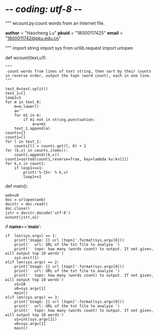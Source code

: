 # -*- coding: utf-8 -*-
"""
wcount.py:count words from an Internet file.

__author__ = "Haocheng Lu"
__pkuid__  = "18000117425"
__email__  = "1800011742@pku.edu.cn"

"""
import string
import sys
from urllib.request import urlopen

def wcount(text,u1):

    """
     count words from lines of text string, then sort by their counts
    in reverse order, output the topn (word count), each in one line. 
    """
    
    text_0=text.split()
    text_1=[]
    loop1=1
    for m in text_0:
        m=m.lower()
        a=''
        for m1 in m:
            if m1 not in string.punctuation:
                a=a+m1
        text_1.append(a)
    counts={}
    count1=[]
    for l in text_1:
        counts[l] = counts.get(l, 0) + 1
    for (k,v) in counts.items():
        count1.append((k,v))
    count1=sorted(count1,reverse=True, key=lambda kv:kv[1])
    for k,v in count1:
        if loop1<=u1:
            print('%-15s' % k,v) 
            loop1+=1

def main():

    web=u0
    doc = urlopen(web)
    docstr = doc.read()
    doc.close()
    jstr = docstr.decode('utf-8')
    wcount(jstr,u1)

    
if __name__=='__main__':
    
    if  len(sys.argv) == 1:
        print('Usage: {} url [topn]'.format(sys.argv[0]))
        print('  url: URL of the txt file to analyze ')
        print('  topn: how many (words count) to output. If not given, will output top 10 words')
        sys.exit(1)
    elif len(sys.argv) == 2:
        print('Usage: {} url [topn]'.format(sys.argv[0]))
        print('  url: URL of the txt file to analyze ')
        print('  topn: how many (words count) to output. If not given, will output top 10 words')
        u1=10
        u0=sys.argv[1]
        main()
    elif len(sys.argv) == 3:
        print('Usage: {} url [topn]'.format(sys.argv[0]))
        print('  url: URL of the txt file to analyze ')
        print('  topn: how many (words count) to output. If not given, will output top 10 words')
        u1=int(sys.argv[2])
        u0=sys.argv[1]
        main()





    
